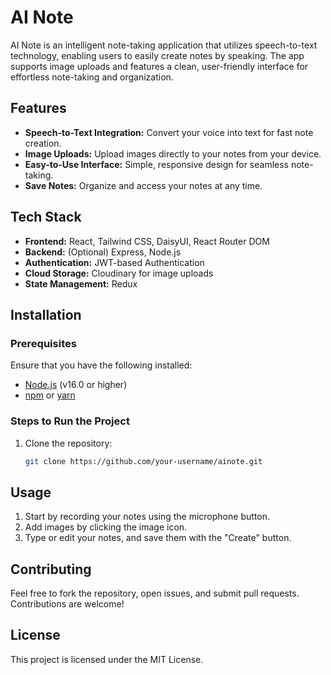 # AI Note

AI Note is an intelligent note-taking application that utilizes speech-to-text technology, enabling users to easily create notes by speaking. The app supports image uploads and features a clean, user-friendly interface for effortless note-taking and organization.

## Features

- **Speech-to-Text Integration:** Convert your voice into text for fast note creation.
- **Image Uploads:** Upload images directly to your notes from your device.
- **Easy-to-Use Interface:** Simple, responsive design for seamless note-taking.
- **Save Notes:** Organize and access your notes at any time.

## Tech Stack

- **Frontend:** React, Tailwind CSS, DaisyUI, React Router DOM
- **Backend:** (Optional) Express, Node.js
- **Authentication:** JWT-based Authentication
- **Cloud Storage:** Cloudinary for image uploads
- **State Management:** Redux

## Installation

### Prerequisites

Ensure that you have the following installed:

- [Node.js](https://nodejs.org/) (v16.0 or higher)
- [npm](https://npmjs.com) or [yarn](https://yarnpkg.com/)

### Steps to Run the Project

1. Clone the repository:

   ```bash
   git clone https://github.com/your-username/ainote.git
   ```

## Usage

1. Start by recording your notes using the microphone button.
2. Add images by clicking the image icon.
3. Type or edit your notes, and save them with the "Create" button.

## Contributing

Feel free to fork the repository, open issues, and submit pull requests. Contributions are welcome!

## License

This project is licensed under the MIT License.
